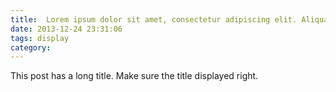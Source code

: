 ```yaml
---
title:  Lorem ipsum dolor sit amet, consectetur adipiscing elit. Aliquam justo turpis, tincidunt ac convallis id.
date: 2013-12-24 23:31:06
tags: display
category: 
---
```


This post has a long title. Make sure the title displayed right.